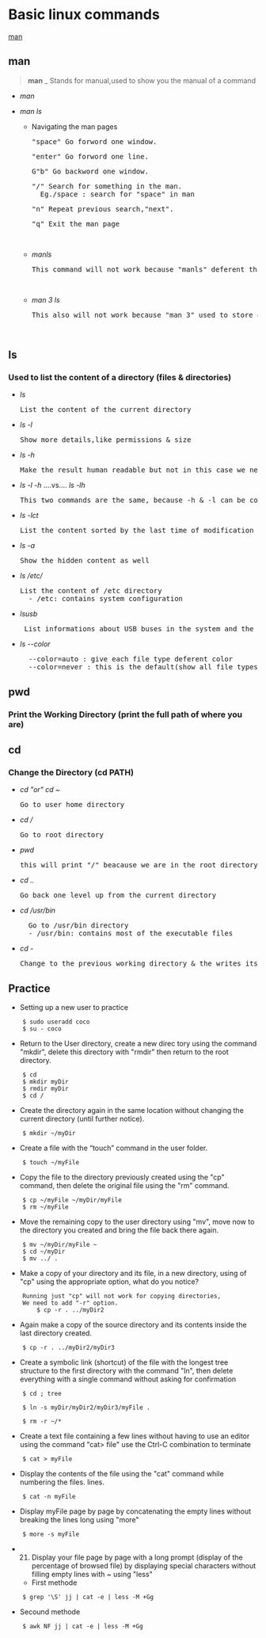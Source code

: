 # Basic linux commands

[man](#man)


## man

> **man** _ Stands for manual,used to show you the manual of a command

- *man*

- *man ls*
    + Navigating the man pages
        
    
        <pre>"space" Go forword one window.</pre>
        <pre>"enter" Go forword one line.</pre>

        <pre>G"b" Go backword one window.</pre>

        <pre>"/" Search for something in the man.
        Eg./space : search for "space" in man</pre>

        <pre>"n" Repeat previous search,"next".</pre>

        <pre>"q" Exit the man page</pre>
        </br>

    * *manls*
        <pre>This command will not work because "manls" deferent than "man ls"</pre>
        </br>

    * *man 3 ls*
        <pre>This also will not work because "man 3" used to store <em>C Standard library</em></pre>
        </br>

## ls

### Used to list the content of a directory (files & directories)

- *ls* 
    <pre>List the content of the current directory</pre>
- *ls -l*
    <pre>Show more details,like permissions & size</pre>
- *ls -h*
    <pre>Make the result human readable but not in this case we need to combined it with -l and -s, print sizes like 1K 234M 2G etc.</pre>
- *ls -l -h* ....vs.... *ls -lh*
    <pre>This two commands are the same, because -h & -l can be combined into one option -lh</pre>
- *ls -lct*
    <pre>List the content sorted by the last time of modification</pre>
- *ls -a*
    <pre>Show the hidden content as well</pre>     
- *ls /etc/*
    <pre>List the content of /etc directory
    - /etc: contains system configuration</pre> 
- *lsusb*
    <pre> List informations about USB buses in the system and the devices connected to them. /pre>  
- *ls --color*
    <pre>
    --color=auto : give each file type deferent color
    --color=never : this is the default(show all file types with the same color)</pre>            

## pwd

### Print the Working Directory (print the full path of where you are)

## cd

### Change the Directory (cd PATH)
- *cd* *"or"* *cd ~* 
    <pre>Go to user home directory</pre>   
- *cd /*
    <pre>Go to root directory</pre>   
- *pwd*
    <pre>this will print "/" beacause we are in the root directory</pre> 
- *cd ..*
    <pre>Go back one level up from the current directory</pre> 
- *cd /usr/bin*
    <pre>
    Go to /usr/bin directory
    - /usr/bin: contains most of the executable files</pre> 
- *cd -*
    <pre>Change to the previous working directory & the writes its name</pre>
## Practice
- Setting up a new user to practice
```
    $ sudo useradd coco
    $ su - coco
```
- Return to the User directory, create a new direc
tory using the command 
"mkdir", delete this directory with "rmdir" then return to the root directory.
```
    $ cd
    $ mkdir myDir
    $ rmdir myDir
    $ cd /
```
- Create the directory again in the same location without changing the current directory 
(until further notice). 
```
    $ mkdir ~/myDir
```
- Create a file with the “touch” command in the user folder. 
```
    $ touch ~/myFile
```
- Copy the file to the directory previously created using the "cp" command, 
then delete the original file using the "rm" command. 
```
    $ cp ~/myFile ~/myDir/myFile
    $ rm ~/myFile
```
- Move the remaining copy to the user directory using "mv", move
now to the directory you created and bring the file back there again.
```
    $ mv ~/myDir/myFile ~
    $ cd ~/myDir
    $ mv ../ .
```
- Make a copy of your directory and its file, in a new directory, using
of "cp" using the appropriate option, what do you notice?
```
    Running just "cp" will not work for copying directories,
    We need to add "-r" option.
        $ cp -r . ../myDir2
```
- Again make a copy of the source directory and its contents inside the last
directory created.
```
    $ cp -r . ../myDir2/myDir3
```
- Create a symbolic link (shortcut) of the file with the longest tree structure to
the first directory with the command "ln", then delete everything with a single command
without asking for confirmation
``` 
    $ cd ; tree

    $ ln -s myDir/myDir2/myDir3/myFile .

    $ rm -r ~/*
```
- Create a text file containing a few lines without having to use an editor using the
command "cat> file" use the Ctrl-C combination to terminate
```
    $ cat > myFile 
```
- Display the contents of the file using the "cat" command while numbering the files.
lines.
```
    $ cat -n myFile
```
- Display myFile page by page by concatenating the empty lines without breaking the lines
long using "more"
```
    $ more -s myFile
```
- 21. Display your file page by page with a long prompt (display of the percentage of
browsed file) by displaying special characters without filling empty lines with ~
using "less"
    *  First methode
```
    $ grep '\S' jj | cat -e | less -M +Gg
```
*  Secound methode

```
    $ awk NF jj | cat -e | less -M +Gg
```